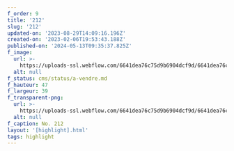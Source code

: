 ```yaml
---
f_order: 9
title: '212'
slug: '212'
updated-on: '2023-08-29T14:09:16.196Z'
created-on: '2023-02-06T19:53:43.188Z'
published-on: '2024-05-13T09:35:37.825Z'
f_image:
  url: >-
    https://uploads-ssl.webflow.com/6641dea76c75d9b6904dcf9d/6641dea76c75d9b6904dd3a8_212.jpg
  alt: null
f_status: cms/status/a-vendre.md
f_hauteur: 47
f_largeur: 39
f_transparent-png:
  url: >-
    https://uploads-ssl.webflow.com/6641dea76c75d9b6904dcf9d/6641dea76c75d9b6904dd3b6_212.png
  alt: null
f_caption: No. 212
layout: '[highlight].html'
tags: highlight
---
```



